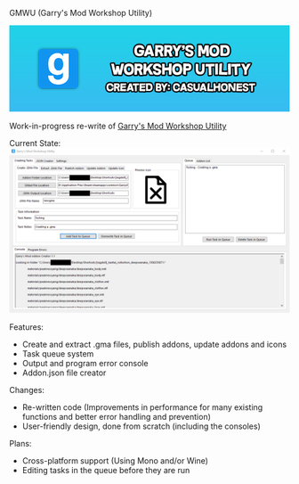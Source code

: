 GMWU (Garry's Mod Workshop Utility)

![Image](./images/GMWU_Banner.png)

Work-in-progress re-write of [Garry's Mod Workshop Utility](https://github.com/TruthfullyHonest/Garrys-Mod-Workshop-Utility)

Current State:
![Current State](./images/Application1.png)

Features:
- Create and extract .gma files, publish addons, update addons and icons
- Task queue system
- Output and program error console
- Addon.json file creator

Changes:
- Re-written code (Improvements in performance for many existing functions and better error handling and prevention)
- User-friendly design, done from scratch (including the consoles)

Plans:
- Cross-platform support (Using Mono and/or Wine)
- Editing tasks in the queue before they are run
